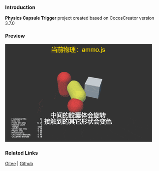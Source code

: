 ### Introduction
**Physics Capsule Trigger**  project created based on CocosCreator version 3.7.0 

### Preview
![image](../../../gif/202203/2022030437.gif)

### Related Links
[Gitee](https://gitee.com/mirrors_cocos-creator/example-3d/blob/master/physics-3d/assets/cases/scenes) | [Github](https://github.com/cocos-creator/example-3d/blob/master/physics-3d/assets/cases/scenes)